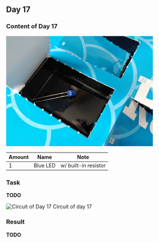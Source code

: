 ## Day 17

### Content of Day 17

![Content of Day 17](assets/IMG_20171217_114215.jpg)

Amount | Name | Note
--- | --- | ---
1 | Blue LED | w/ built-in resistor

### Task

**TODO**

![Circuit of Day 17](assets/IMG_201712??_??????.jpg)
Circuit of day 17

### Result

**TODO**
